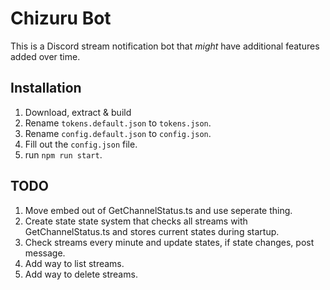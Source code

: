 # Chizuru Bot

This is a Discord stream notification bot that *might* have additional features added over time.

## Installation

1. Download, extract & build
2. Rename `tokens.default.json` to `tokens.json`.
3. Rename `config.default.json` to `config.json`.
4. Fill out the `config.json` file.
5. run `npm run start`.

## TODO

1. Move embed out of GetChannelStatus.ts and use seperate thing.
2. Create state state system that checks all streams with GetChannelStatus.ts and stores current states during startup.
3. Check streams every minute and update states, if state changes, post message.
4. Add way to list streams.
5. Add way to delete streams.
